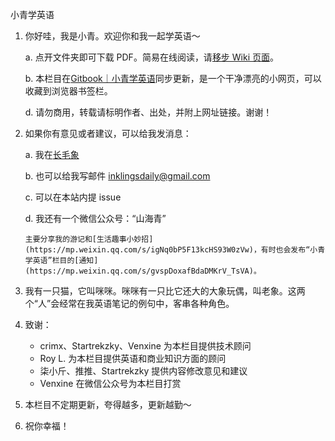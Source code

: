 小青学英语

1. 你好哇，我是小青。欢迎你和我一起学英语～

    a. 点开文件夹即可下载 PDF。简易在线阅读，请[移步 Wiki 页面](https://github.com/inklings42/xqxyy/wiki)。
    
    b. 本栏目在[Gitbook｜小青学英语](https://inklings.gitbook.io/xiao-qing-xue-ying-yu/)同步更新，是一个干净漂亮的小网页，可以收藏到浏览器书签栏。
    
    d. 请勿商用，转载请标明作者、出处，并附上网址链接。谢谢！

2. 如果你有意见或者建议，可以给我发消息：

    a. 我在[长毛象](https://mastodon.social/web/@inklingsdaily)

    b. 也可以给我写邮件 inklingsdaily@gmail.com

    c. 可以在本站内提 issue

    d. 我还有一个微信公众号：“山海青”
    
       主要分享我的游记和[生活趣事小妙招](https://mp.weixin.qq.com/s/igNq0bP5F13kcHS93W0zVw)，有时也会发布“小青学英语”栏目的[通知](https://mp.weixin.qq.com/s/gvspDoxafBdaDMKrV_TsVA)。

3. 我有一只猫，它叫咪咪。咪咪有一只比它还大的大象玩偶，叫老象。这两个“人”会经常在我英语笔记的例句中，客串各种角色。
4. 致谢：  
   * crimx、Startrekzky、Venxine 为本栏目提供技术顾问  
   * Roy L. 为本栏目提供英语和商业知识方面的顾问  
   * 柒小斤、推推、Startrekzky 提供内容修改意见和建议  
   * Venxine 在微信公众号为本栏目打赏  
8. 本栏目不定期更新，夸得越多，更新越勤～
9. 祝你幸福！
